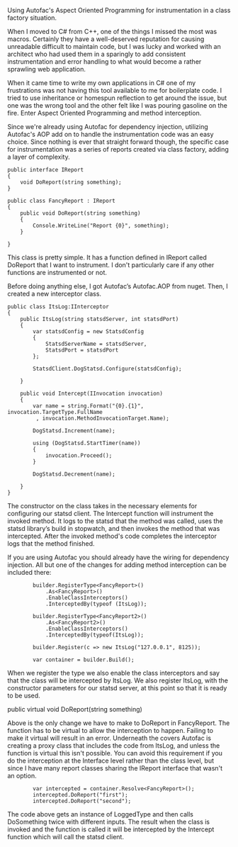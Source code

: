 Using Autofac's Aspect Oriented Programming for instrumentation in a class factory situation.
 
When I moved to C# from C++, one of the things I missed the most was macros. Certainly they have a well-deserved reputation for causing unreadable difficult to maintain code, but I was lucky and worked with an architect who had used them in a sparingly to add consistent instrumentation and error handling to what would become a rather sprawling web application. 
 
When it came time to write my own applications in C# one of my frustrations was not having this tool available to me for boilerplate code. I tried to use inheritance or homespun reflection to get around the issue, but one was the wrong tool and the other felt like I was pouring gasoline on the fire. Enter Aspect Oriented Programming and method interception. 
 
Since we're already using Autofac for dependency injection, utilizing Autofac's AOP add on to handle the instrumentation code was an easy choice. Since nothing is ever that straight forward though, the specific case for instrumentation was a series of reports created via class factory, adding a layer of complexity.    
 
    public interface IReport
    {
        void DoReport(string something);
    }

    public class FancyReport : IReport
    {
        public void DoReport(string something)
        {
            Console.WriteLine("Report {0}", something);
        }

    }

This class is pretty simple. It has a function defined in IReport called DoReport that I want to instrument. I don't particularly care if any other functions are instrumented or not.

Before doing anything else, I got Autofac’s Autofac.AOP from nuget. Then, I created a new interceptor class.
 
    public class ItsLog:IInterceptor
    {
        public ItsLog(string statsdServer, int statsdPort)
        {
            var statsdConfig = new StatsdConfig
            {
                StatsdServerName = statsdServer,
                StatsdPort = statsdPort
            };

            StatsdClient.DogStatsd.Configure(statsdConfig);

        }

        public void Intercept(IInvocation invocation)
        {
            var name = string.Format("{0}.{1}", invocation.TargetType.FullName
             , invocation.MethodInvocationTarget.Name);
            
            DogStatsd.Increment(name);

            using (DogStatsd.StartTimer(name))
            {
                invocation.Proceed();
            }

            DogStatsd.Decrement(name);
            
        }
    }


The constructor on the class takes in the necessary elements for configuring our statsd client. The Intercept function will instrument the invoked method. It logs to the statsd that the method was called, uses the statsd library’s build in stopwatch, and then invokes the method that was intercepted. After the invoked method's code completes the interceptor logs that the method finished.
 
If you are using Autofac you should already have the wiring for dependency injection. All but one of the changes for adding method interception can be included there:
 
            builder.RegisterType<FancyReport>()
                .As<FancyReport>()
                .EnableClassInterceptors()
                .InterceptedBy(typeof (ItsLog));

            builder.RegisterType<FancyReport2>()
                .As<FancyReport2>()
                .EnableClassInterceptors()
                .InterceptedBy(typeof(ItsLog));

            builder.Register(c => new ItsLog("127.0.0.1", 8125));

            var container = builder.Build();

When we register the type we also enable the class interceptors and say that the class will be intercepted by ItsLog. We also register ItsLog, with the constructor parameters for our statsd server, at this point so that it is ready to be used.
 
public virtual void DoReport(string something)
 
Above is the only change we have to make to DoReport in FancyReport. The function has to be virtual to allow the interception to happen. Failing to make it virtual will result in an error. Underneath the covers Autofac is creating a proxy class that includes the code from ItsLog, and unless the function is virtual this isn't possible. You can avoid this requirement if you do the interception at the Interface level rather than the class level, but since I have many report classes sharing the IReport interface that wasn't an option.
 
            var intercepted = container.Resolve<FancyReport>();
            intercepted.DoReport("first");
            intercepted.DoReport("second");
 
The code above gets an instance of LoggedType and then calls DoSomething twice with different inputs. The result when the class is invoked and the function is called it will be intercepted by the Intercept function which will call the statsd client.

